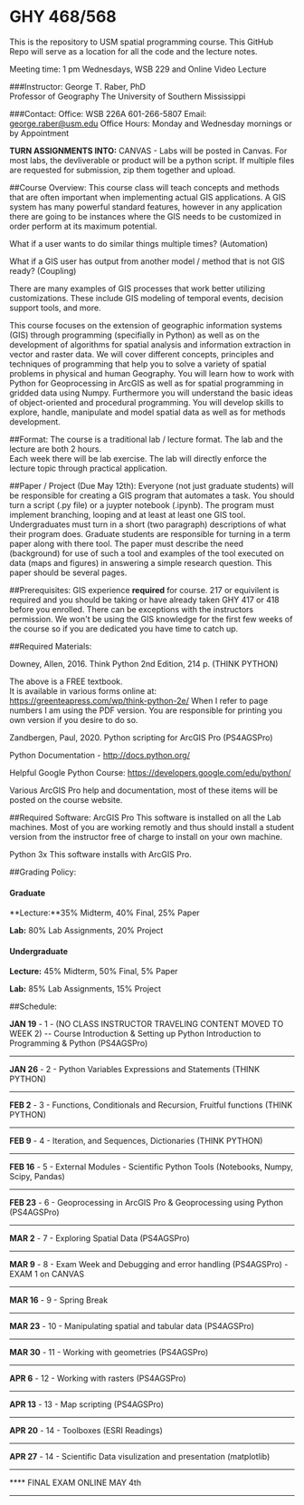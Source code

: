 # GHY 468/568

This is the repository to USM spatial programming course.  This GitHub Repo will serve as a location for all the code and the lecture notes.  

Meeting time: 1 pm Wednesdays, WSB 229 and Online Video Lecture 


###Instructor:
George T. Raber, PhD  
Professor of Geography
The University of Southern Mississippi

###Contact:
Office: WSB 226A 601-266-5807
Email: george.raber@usm.edu
Office Hours: Monday and Wednesday mornings or by Appointment

**TURN ASSIGNMENTS INTO:**
CANVAS - Labs will be posted in Canvas.  For most labs, the devliverable or product will be a python script.  If multiple files are requested for submission, zip them together and upload.

##Course Overview:
This course class will teach concepts and methods that are often important when implementing actual GIS applications.  A GIS system has many powerful standard features, however in any application there are going to be instances where the GIS needs to be customized in order perform at its maximum potential.  

What if a user wants to do similar things multiple times?  (Automation)

What if a GIS user has output from another model / method that is not GIS ready?  (Coupling)

There are many examples of GIS processes that work better utilizing customizations.  These include GIS modeling of temporal events, decision support tools, and more.

This course focuses on the extension of geographic information systems (GIS) through programming (specifially in Python) as well
as on the development of algorithms for spatial analysis and information extraction in vector and raster data. We will cover
different concepts, principles and techniques of programming that help you to solve a variety of spatial problems in physical
and human Geography. You will learn how to work with Python for Geoprocessing in ArcGIS as well as for spatial
programming in gridded data using Numpy. Furthermore you will understand the basic ideas of object-oriented and
procedural programming. You will develop skills to explore, handle, manipulate and model spatial data as well as for
methods development.

##Format:
The course is a traditional lab / lecture format.  The lab and the lecture are both 2 hours.  
Each week there will be lab exercise. The lab will directly enforce the lecture topic through practical application.  

##Paper / Project (Due May 12th):
Everyone (not just graduate students) will be responsible for creating a GIS program that automates a task.  You should turn a script (.py file) or a juypter notebook (.ipynb).  The program must implement branching, looping and at least at least one GIS tool.  Undergraduates must turn in a short (two paragraph) descriptions of what their program does.  Graduate students are responsible for turning in a term paper along with there tool.  The paper must describe the need (background) for use of such a tool and examples of the tool executed on data (maps and figures) in answering a simple research question.  This paper should be several pages. 

##Prerequisites:
GIS experience **required** for course.  217 or equivilent is required and you should be taking or have already taken GHY 417 or 418 before you enrolled.  There can be exceptions with the instructors permission.  We won't be using the GIS knowledge for the first few weeks of the course so if you are dedicated you have time to catch up.

##Required Materials:

Downey, Allen, 2016. Think Python 2nd Edition, 214 p. (THINK PYTHON)

The above is a FREE textbook.  
It is available in various forms online at: https://greenteapress.com/wp/think-python-2e/
When I refer to page numbers I am using the PDF version.  You are responsible for printing you own version if you desire to do so.

Zandbergen, Paul, 2020. Python scripting for ArcGIS Pro (PS4AGSPro)

Python Documentation - http://docs.python.org/

Helpful Google Python Course: https://developers.google.com/edu/python/

Various ArcGIS Pro help and documentation, most of these items will be posted on the course website.

##Required Software:
ArcGIS Pro This software is installed on all the Lab machines.  Most of you are working remotly and thus should install a student version from the instructor free of charge to install on your own machine.  

Python 3x This software installs with ArcGIS Pro.

##Grading Policy:

#### Graduate

**Lecture:**35% Midterm, 40% Final, 25% Paper

**Lab:** 80% Lab Assignments, 20% Project

#### Undergraduate

**Lecture:** 45% Midterm, 50% Final, 5% Paper

**Lab:** 85% Lab Assignments, 15% Project

##Schedule:

**JAN 19** - 1 - (NO CLASS INSTRUCTOR TRAVELING CONTENT MOVED TO WEEK 2) -- Course Introduction & Setting up Python Introduction to Programming & Python (PS4AGSPro)
- - - - - -
**JAN 26** - 2 - Python Variables Expressions and Statements (THINK PYTHON)
- - - - - -
**FEB 2** - 3 - Functions, Conditionals and Recursion, Fruitful functions (THINK PYTHON)
- - - - - -
**FEB 9** - 4 - Iteration, and Sequences, Dictionaries (THINK PYTHON)
- - - - - -
**FEB 16** - 5 - External Modules - Scientific Python Tools (Notebooks, Numpy, Scipy, Pandas) 
- - - - - -
**FEB 23** - 6 - Geoprocessing in ArcGIS Pro & Geoprocessing using Python (PS4AGSPro)
- - - - - -
**MAR 2** - 7 - Exploring Spatial Data (PS4AGSPro)
- - - - - -
**MAR 9** - 8 -  Exam Week and Debugging and error handling (PS4AGSPro) - EXAM 1 on CANVAS  
- - - - - -
**MAR 16** - 9 - Spring Break 
- - - - - -
**MAR 23** - 10 - Manipulating spatial and tabular data (PS4AGSPro)
- - - - - -
**MAR 30** - 11 - Working with geometries (PS4AGSPro)
- - - - - -
**APR 6** - 12 - Working with rasters (PS4AGSPro)
- - - - - -
**APR 13** - 13 - Map scripting (PS4AGSPro)
- - - - - -
**APR 20** - 14 - Toolboxes (ESRI Readings)
- - - - - -
**APR 27** - 14 - Scientific Data visulization and presentation (matplotlib)
- - - - - -
**** FINAL EXAM ONLINE MAY 4th
- - - - - -










